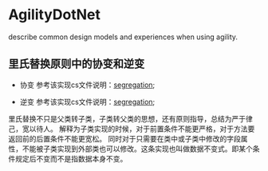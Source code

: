 # AgilityDotNet
describe common design models and experiences when using agility.

## 里氏替换原则中的协变和逆变

* 协变
参考该实现cs文件说明：[segregation](../AgilityDotNet/interfacesegregation/Program.cs);

* 逆变
参考该实现cs文件说明：[segregation](../AgilityDotNet/interfacesegregation/Program.cs);

里氏替换不只是父类转子类，子类转父类的思想，还有原则指导，总结为严于律己，宽以待人。
解释为子类实现的时候，对于前置条件不能更严格，对于方法要返回前的后置条件不能更宽松。
同时对于只需要在类中或子类中修改的字段属性，不能被子类实现到外部类也可以修改。这条实现也叫做数据不变式。即某个条件规定后不变而不是指数据本身不变。
